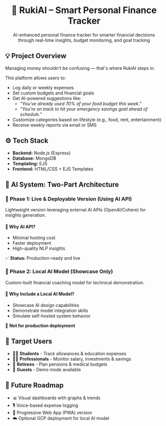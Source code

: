 <h1 align="center">🧠 RukiAI – Smart Personal Finance Tracker</h1>
<p align="center">AI-enhanced personal finance tracker for smarter financial decisions through real-time insights, budget monitoring, and goal tracking</p>

<h2>💡 Project Overview</h2>
<p>Managing money shouldn't be confusing — that's where RukiAI steps in.</p>
<p>This platform allows users to:</p>
<ul>
  <li>Log daily or weekly expenses</li>
  <li>Set custom budgets and financial goals</li>
  <li>Get AI-powered suggestions like:
    <ul>
      <li><em>"You've already used 70% of your food budget this week."</em></li>
      <li><em>"You're on track to hit your emergency savings goal ahead of schedule."</em></li>
    </ul>
  </li>
  <li>Customize categories based on lifestyle (e.g., food, rent, entertainment)</li>
  <li>Receive weekly reports via email or SMS</li>
</ul>

<h2>⚙️ Tech Stack</h2>
<ul>
  <li><strong>Backend:</strong> Node.js (Express)</li>
  <li><strong>Database:</strong> MongoDB</li>
  <li><strong>Templating:</strong> EJS</li>
  <li><strong>Frontend:</strong> HTML/CSS + EJS Templates</li>
</ul>

<h2>🧩 AI System: Two-Part Architecture</h2>

<h3>🔗 Phase 1: Live & Deployable Version (Using AI API)</h3>
<p>Lightweight version leveraging external AI APIs (OpenAI/Cohere) for insights generation.</p>
<h4>💼 Why AI API?</h4>
<ul>
  <li>Minimal hosting cost</li>
  <li>Faster deployment</li>
  <li>High-quality NLP insights</li>
</ul>
<p>✅ <strong>Status:</strong> Production-ready and live</p>

<h3>🧠 Phase 2: Local AI Model (Showcase Only)</h3>
<p>Custom-built financial coaching model for technical demonstration.</p>
<h4>💼 Why Include a Local AI Model?</h4>
<ul>
  <li>Showcase AI design capabilities</li>
  <li>Demonstrate model integration skills</li>
  <li>Simulate self-hosted system behavior</li>
</ul>
<p>🚫 <strong>Not for production deployment</strong></p>

<h2>🎯 Target Users</h2>
<ul>
  <li>🧑‍🎓 <strong>Students</strong> - Track allowances & education expenses</li>
  <li>👨‍💼 <strong>Professionals</strong> - Monitor salary, investments & savings</li>
  <li>👵 <strong>Retirees</strong> - Plan pensions & medical budgets</li>
  <li>👤 <strong>Guests</strong> - Demo mode available</li>
</ul>

<h2>🚀 Future Roadmap</h2>
<ul>
  <li>📊 Visual dashboards with graphs & trends</li>
  <li>🎙️ Voice-based expense logging</li>
  <li>📱 Progressive Web App (PWA) version</li>
  <li>☁️ Optional GCP deployment for local AI model</li>
</ul>
